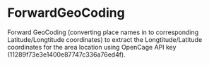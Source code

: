 # ForwardGeoCoding
Forward GeoCoding (converting place names in to corresponding Latitude/Longtitude coordinates) to extract the Longtitude/Latitude coordinates for the area location using OpenCage API key (11289f73e3e1400e87747c336a76ed4f).
